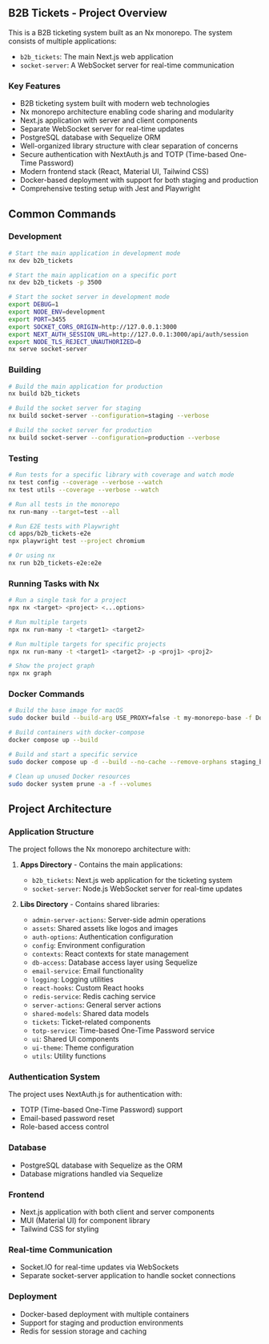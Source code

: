 ## B2B Tickets - Project Overview

This is a B2B ticketing system built as an Nx monorepo. The system consists of multiple applications:

- `b2b_tickets`: The main Next.js web application
- `socket-server`: A WebSocket server for real-time communication

### Key Features

- B2B ticketing system built with modern web technologies
- Nx monorepo architecture enabling code sharing and modularity
- Next.js application with server and client components
- Separate WebSocket server for real-time updates
- PostgreSQL database with Sequelize ORM
- Well-organized library structure with clear separation of concerns
- Secure authentication with NextAuth.js and TOTP (Time-based One-Time Password)
- Modern frontend stack (React, Material UI, Tailwind CSS)
- Docker-based deployment with support for both staging and production
- Comprehensive testing setup with Jest and Playwright

## Common Commands

### Development

```bash
# Start the main application in development mode
nx dev b2b_tickets

# Start the main application on a specific port
nx dev b2b_tickets -p 3500

# Start the socket server in development mode
export DEBUG=1
export NODE_ENV=development
export PORT=3455
export SOCKET_CORS_ORIGIN=http://127.0.0.1:3000
export NEXT_AUTH_SESSION_URL=http://127.0.0.1:3000/api/auth/session
export NODE_TLS_REJECT_UNAUTHORIZED=0
nx serve socket-server
```

### Building

```bash
# Build the main application for production
nx build b2b_tickets

# Build the socket server for staging
nx build socket-server --configuration=staging --verbose

# Build the socket server for production
nx build socket-server --configuration=production --verbose
```

### Testing

```bash
# Run tests for a specific library with coverage and watch mode
nx test config --coverage --verbose --watch
nx test utils --coverage --verbose --watch

# Run all tests in the monorepo
nx run-many --target=test --all

# Run E2E tests with Playwright
cd apps/b2b_tickets-e2e
npx playwright test --project chromium

# Or using nx
nx run b2b_tickets-e2e:e2e
```

### Running Tasks with Nx

```bash
# Run a single task for a project
npx nx <target> <project> <...options>

# Run multiple targets
npx nx run-many -t <target1> <target2>

# Run multiple targets for specific projects
npx nx run-many -t <target1> <target2> -p <proj1> <proj2>

# Show the project graph
npx nx graph
```

### Docker Commands

```bash
# Build the base image for macOS
sudo docker build --build-arg USE_PROXY=false -t my-monorepo-base -f Dockerfile .

# Build containers with docker-compose
docker compose up --build

# Build and start a specific service
sudo docker compose up -d --build --no-cache --remove-orphans staging_b2b_tickets_pre_entry_1

# Clean up unused Docker resources
sudo docker system prune -a -f --volumes
```

## Project Architecture

### Application Structure

The project follows the Nx monorepo architecture with:

1. **Apps Directory** - Contains the main applications:

   - `b2b_tickets`: Next.js web application for the ticketing system
   - `socket-server`: Node.js WebSocket server for real-time updates

2. **Libs Directory** - Contains shared libraries:
   - `admin-server-actions`: Server-side admin operations
   - `assets`: Shared assets like logos and images
   - `auth-options`: Authentication configuration
   - `config`: Environment configuration
   - `contexts`: React contexts for state management
   - `db-access`: Database access layer using Sequelize
   - `email-service`: Email functionality
   - `logging`: Logging utilities
   - `react-hooks`: Custom React hooks
   - `redis-service`: Redis caching service
   - `server-actions`: General server actions
   - `shared-models`: Shared data models
   - `tickets`: Ticket-related components
   - `totp-service`: Time-based One-Time Password service
   - `ui`: Shared UI components
   - `ui-theme`: Theme configuration
   - `utils`: Utility functions

### Authentication System

The project uses NextAuth.js for authentication with:

- TOTP (Time-based One-Time Password) support
- Email-based password reset
- Role-based access control

### Database

- PostgreSQL database with Sequelize as the ORM
- Database migrations handled via Sequelize

### Frontend

- Next.js application with both client and server components
- MUI (Material UI) for component library
- Tailwind CSS for styling

### Real-time Communication

- Socket.IO for real-time updates via WebSockets
- Separate socket-server application to handle socket connections

### Deployment

- Docker-based deployment with multiple containers
- Support for staging and production environments
- Redis for session storage and caching
